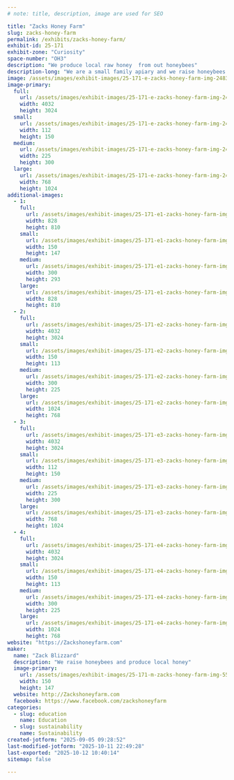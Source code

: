 ```yaml
---
# note: title, description, image are used for SEO

title: "Zacks Honey Farm"
slug: zacks-honey-farm
permalink: /exhibits/zacks-honey-farm/
exhibit-id: 25-171
exhibit-zone: "Curiosity"
space-number: "OH3"
description: "We produce local raw honey  from out honeybees"
description-long: "We are a small family apiary and we raise honeybees and produce pure raw honey as well as artisinal honey."
image: /assets/images/exhibit-images/25-171-e-zacks-honey-farm-img-2483-225x300.jpeg
image-primary: 
  full:
    url: /assets/images/exhibit-images/25-171-e-zacks-honey-farm-img-2483-full.jpeg
    width: 4032
    height: 3024
  small:
    url: /assets/images/exhibit-images/25-171-e-zacks-honey-farm-img-2483-112x150.jpeg
    width: 112
    height: 150
  medium:
    url: /assets/images/exhibit-images/25-171-e-zacks-honey-farm-img-2483-225x300.jpeg
    width: 225
    height: 300
  large:
    url: /assets/images/exhibit-images/25-171-e-zacks-honey-farm-img-2483-768x1024.jpeg
    width: 768
    height: 1024
additional-images: 
  - 1:
    full:
      url: /assets/images/exhibit-images/25-171-e1-zacks-honey-farm-img-5509-2935-full.jpeg
      width: 828
      height: 810
    small:
      url: /assets/images/exhibit-images/25-171-e1-zacks-honey-farm-img-5509-2935-150x147.jpeg
      width: 150
      height: 147
    medium:
      url: /assets/images/exhibit-images/25-171-e1-zacks-honey-farm-img-5509-2935-300x293.jpeg
      width: 300
      height: 293
    large:
      url: /assets/images/exhibit-images/25-171-e1-zacks-honey-farm-img-5509-2935-828x810.jpeg
      width: 828
      height: 810
  - 2:
    full:
      url: /assets/images/exhibit-images/25-171-e2-zacks-honey-farm-img-3114-full.jpeg
      width: 4032
      height: 3024
    small:
      url: /assets/images/exhibit-images/25-171-e2-zacks-honey-farm-img-3114-150x113.jpeg
      width: 150
      height: 113
    medium:
      url: /assets/images/exhibit-images/25-171-e2-zacks-honey-farm-img-3114-300x225.jpeg
      width: 300
      height: 225
    large:
      url: /assets/images/exhibit-images/25-171-e2-zacks-honey-farm-img-3114-1024x768.jpeg
      width: 1024
      height: 768
  - 3:
    full:
      url: /assets/images/exhibit-images/25-171-e3-zacks-honey-farm-img-5267-full.jpeg
      width: 4032
      height: 3024
    small:
      url: /assets/images/exhibit-images/25-171-e3-zacks-honey-farm-img-5267-112x150.jpeg
      width: 112
      height: 150
    medium:
      url: /assets/images/exhibit-images/25-171-e3-zacks-honey-farm-img-5267-225x300.jpeg
      width: 225
      height: 300
    large:
      url: /assets/images/exhibit-images/25-171-e3-zacks-honey-farm-img-5267-768x1024.jpeg
      width: 768
      height: 1024
  - 4:
    full:
      url: /assets/images/exhibit-images/25-171-e4-zacks-honey-farm-img-3099-full.jpeg
      width: 4032
      height: 3024
    small:
      url: /assets/images/exhibit-images/25-171-e4-zacks-honey-farm-img-3099-150x113.jpeg
      width: 150
      height: 113
    medium:
      url: /assets/images/exhibit-images/25-171-e4-zacks-honey-farm-img-3099-300x225.jpeg
      width: 300
      height: 225
    large:
      url: /assets/images/exhibit-images/25-171-e4-zacks-honey-farm-img-3099-1024x768.jpeg
      width: 1024
      height: 768
website: "https://Zackshoneyfarm.com"
maker: 
  name: "Zack Blizzard"
  description: "We raise honeybees and produce local honey"
  image-primary:
    url: /assets/images/exhibit-images/25-171-m-zacks-honey-farm-img-5509-300x293.jpeg
    width: 150
    height: 147
  website: http://Zackshoneyfarm.com
  facebook: https://www.facebook.com/zackshoneyfarm
categories: 
  - slug: education
    name: Education
  - slug: sustainability
    name: Sustainability
created-jotform: "2025-09-05 09:28:52"
last-modified-jotform: "2025-10-11 22:49:28"
last-exported: "2025-10-12 10:40:14"
sitemap: false

---
```

